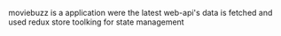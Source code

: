 moviebuzz is a application were the latest web-api's data is fetched and used redux store toolking for state management
